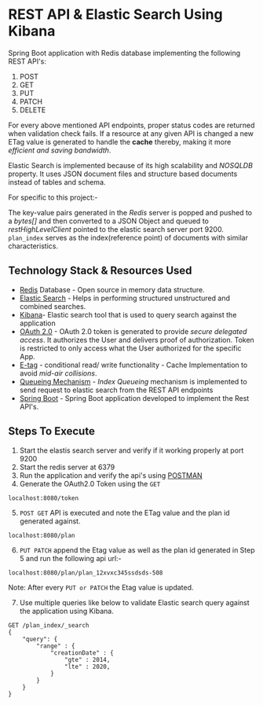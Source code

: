 # REST API & Elastic Search Using Kibana

Spring Boot application with Redis database implementing the following REST API's:

1. POST
2. GET
3. PUT
4. PATCH
5. DELETE

For every above mentioned API endpoints, proper status codes are returned when validation check fails.
If a resource at any given API is changed a new ETag value is generated to handle the **cache** thereby, making it more *efficient and saving bandwidth*.

Elastic Search is implemented because of its high scalability and *NOSQLDB* property. It uses JSON document files and structure based documents instead of tables and schema.

For specific to this project:-

The key-value pairs generated in the *Redis* server is popped and pushed to a *bytes[]* and then converted to a JSON Object and queued to *restHighLevelClient* pointed to the elastic search server port 9200.
```plan_index``` serves as the index(reference point) of documents with similar characteristics.

## Technology Stack & Resources Used

* [Redis](https://redis.io/) Database - Open source in memory data structure.
* [Elastic Search](https://www.elastic.co/elasticsearch/) - Helps in performing structured unstructured and combined searches.
* [Kibana](https://www.elastic.co/downloads/kibana)- Elastic search tool that is used to query search against the application
* [OAuth 2.0](https://developer.okta.com/blog/2017/06/21/what-the-heck-is-oauth) - OAuth 2.0 token is generated to provide *secure delegated access*. It authorizes the User and delivers proof of authorization. Token is restricted to only access what the User authorized for the specific App.
* [E-tag](https://developer.mozilla.org/en-US/docs/Web/HTTP/Headers/ETag) - conditional read/ write functionality - Cache Implementation to avoid *mid-air collisions*.
* [Queueing Mechanism](https://www.elastic.co/guide/en/logstash/current/persistent-queues.html) -  *Index Queueing* mechanism is implemented to send request to elastic search from the REST API endpoints
* [Spring Boot](https://www.tutorialspoint.com/spring_boot/spring_boot_introduction.htm) - Spring Boot application developed to implement the Rest API's.

## Steps To Execute

1. Start the elastis search server and verify if it working properly at port 9200
2. Start the redis server at 6379
3. Run the application and verify the api's using [POSTMAN](https://www.postman.com/downloads/) 
4. Generate the OAuth2.0 Token using the ```GET```
```
localhost:8080/token
```
5. ```POST GET``` API is executed and note the ETag value and the plan id generated against.
```
localhost:8080/plan
```
6. ```PUT PATCH``` append the Etag value as well as the plan id generated in Step 5 and run the following api url:-
```
localhost:8080/plan/plan_12xvxc345ssdsds-508
```
Note: After every ``` PUT or PATCH ``` the Etag value is updated.

7. Use multiple queries like below to validate Elastic search query against the application using Kibana.

```
GET /plan_index/_search
{
    "query": {
        "range" : {
            "creationDate" : {
                "gte" : 2014,
                "lte" : 2020,
            }
        }
    }
}
```

